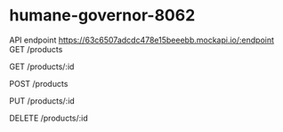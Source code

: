 # humane-governor-8062

API endpoint
https://63c6507adcdc478e15beeebb.mockapi.io/:endpoint
GET
/products

GET
/products/:id

POST
/products

PUT
/products/:id

DELETE
/products/:id


